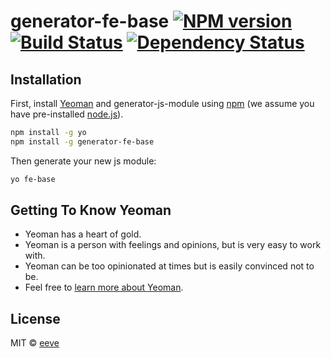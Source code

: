 # generator-fe-base [![NPM version][npm-image]][npm-url] [![Build Status][travis-image]][travis-url] [![Dependency Status][daviddm-image]][daviddm-url]
> 

## Installation

First, install [Yeoman](http://yeoman.io) and generator-js-module using [npm](https://www.npmjs.com/) (we assume you have pre-installed [node.js](https://nodejs.org/)).

```bash
npm install -g yo
npm install -g generator-fe-base
```

Then generate your new js module:

```bash
yo fe-base
```

## Getting To Know Yeoman

 * Yeoman has a heart of gold.
 * Yeoman is a person with feelings and opinions, but is very easy to work with.
 * Yeoman can be too opinionated at times but is easily convinced not to be.
 * Feel free to [learn more about Yeoman](http://yeoman.io/).

## License

MIT © [eeve]()


[npm-image]: https://badge.fury.io/js/generator-fe-base.svg
[npm-url]: https://npmjs.org/package/generator-fe-base
[travis-image]: https://travis-ci.org/eeve/generator-fe-base.svg?branch=master
[travis-url]: https://travis-ci.org/eeve/generator-fe-base
[daviddm-image]: https://david-dm.org/eeve/generator-fe-base.svg?theme=shields.io
[daviddm-url]: https://david-dm.org/eeve/generator-fe-base
